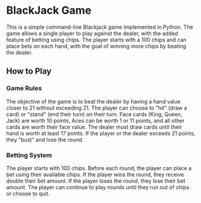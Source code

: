 # BlackJack Game
This is a simple command-line Blackjack game implemented in Python. The game allows a single player to play against the dealer, with the added feature of betting using chips. The player starts with a 100 chips and can place bets on each hand, with the goal of winning more chips by beating the dealer.

## How to Play
### Game Rules
The objective of the game is to beat the dealer by having a hand value closer to 21 without exceeding 21.
The player can choose to "hit" (draw a card) or "stand" (end their turn) on their turn.
Face cards (King, Queen, Jack) are worth 10 points, Aces can be worth 1 or 11 points, and all other cards are worth their face value.
The dealer must draw cards until their hand is worth at least 17 points.
If the player or the dealer exceeds 21 points, they "bust" and lose the round.
### Betting System
The player starts with 100 chips.
Before each round, the player can place a bet using their available chips.
If the player wins the round, they receive double their bet amount.
If the player loses the round, they lose their bet amount.
The player can continue to play rounds until they run out of chips or choose to quit.
